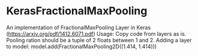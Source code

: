 # KerasFractionalMaxPooling
An implementation of FractionalMaxPooling Layer in Keras (https://arxiv.org/pdf/1412.6071.pdf)
Usage: Copy code from layers as is. Pooling ration should be a tuple of 2 floats
between 1 and 2.
Adding a layer to model: model.add(FractionalMaxPooling2D((1.414, 1.414)))
